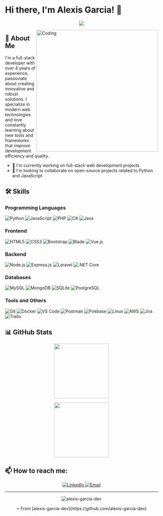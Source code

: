 # Hi there, I'm Alexis Garcia! 👋

<p align="center">
  <img src="https://readme-typing-svg.herokuapp.com/?lines=Full-stack+Developer;4%2B+years+of+coding+experience;Always+learning+new+things&font=Fira%20Code&center=true&width=440&height=45&color=f75c7e&vCenter=true&size=22">
</p>

<img align="right" alt="Coding" width="400" src="https://media.giphy.com/media/qgQUggAC3Pfv687qPC/giphy.gif">

## 🚀 About Me
I'm a full-stack developer with over 4 years of experience, passionate about creating innovative and robust solutions. I specialize in modern web technologies and love constantly learning about new tools and frameworks that improve development efficiency and quality.

- 🔭 I'm currently working on full-stack web development projects
- 👯 I'm looking to collaborate on open-source projects related to Python and JavaScript

## 🛠 Skills

### Programming Languages
![Python](https://img.shields.io/badge/-Python-3776AB?style=for-the-badge&logo=python&logoColor=white)
![JavaScript](https://img.shields.io/badge/-JavaScript-F7DF1E?style=for-the-badge&logo=javascript&logoColor=black)
![PHP](https://img.shields.io/badge/-PHP-777BB4?style=for-the-badge&logo=php&logoColor=white)
![C#](https://img.shields.io/badge/-C%23-239120?style=for-the-badge&logo=c-sharp&logoColor=white)
![Java](https://img.shields.io/badge/-Java-007396?style=for-the-badge&logo=java&logoColor=white)

### Frontend
![HTML5](https://img.shields.io/badge/-HTML5-E34F26?style=for-the-badge&logo=html5&logoColor=white)
![CSS3](https://img.shields.io/badge/-CSS3-1572B6?style=for-the-badge&logo=css3&logoColor=white)
![Bootstrap](https://img.shields.io/badge/-Bootstrap-7952B3?style=for-the-badge&logo=bootstrap&logoColor=white)
![Blade](https://img.shields.io/badge/-Blade-FF2D20?style=for-the-badge&logo=laravel&logoColor=white)
![Vue.js](https://img.shields.io/badge/-Vue.js-4FC08D?style=for-the-badge&logo=vue.js&logoColor=white)

### Backend
![Node.js](https://img.shields.io/badge/-Node.js-339933?style=for-the-badge&logo=node.js&logoColor=white)
![Express.js](https://img.shields.io/badge/-Express.js-000000?style=for-the-badge&logo=express&logoColor=white)
![Laravel](https://img.shields.io/badge/-Laravel-FF2D20?style=for-the-badge&logo=laravel&logoColor=white)
![.NET Core](https://img.shields.io/badge/-.NET%20Core-512BD4?style=for-the-badge&logo=.net&logoColor=white)

### Databases
![MySQL](https://img.shields.io/badge/-MySQL-4479A1?style=for-the-badge&logo=mysql&logoColor=white)
![MongoDB](https://img.shields.io/badge/-MongoDB-47A248?style=for-the-badge&logo=mongodb&logoColor=white)
![SQLite](https://img.shields.io/badge/-SQLite-003B57?style=for-the-badge&logo=sqlite&logoColor=white)
![PostgreSQL](https://img.shields.io/badge/-PostgreSQL-336791?style=for-the-badge&logo=postgresql&logoColor=white)

### Tools and Others
![Git](https://img.shields.io/badge/-Git-F05032?style=for-the-badge&logo=git&logoColor=white)
![Docker](https://img.shields.io/badge/-Docker-2496ED?style=for-the-badge&logo=docker&logoColor=white)
![VS Code](https://img.shields.io/badge/-VS%20Code-007ACC?style=for-the-badge&logo=visual-studio-code&logoColor=white)
![Postman](https://img.shields.io/badge/-Postman-FF6C37?style=for-the-badge&logo=postman&logoColor=white)
![Firebase](https://img.shields.io/badge/-Firebase-FFCA28?style=for-the-badge&logo=firebase&logoColor=white)
![Linux](https://img.shields.io/badge/-Linux-FCC624?style=for-the-badge&logo=linux&logoColor=black)
![AWS](https://img.shields.io/badge/-AWS-232F3E?style=for-the-badge&logo=amazon-aws&logoColor=white)
![Jira](https://img.shields.io/badge/-Jira-0052CC?style=for-the-badge&logo=jira&logoColor=white)
![Trello](https://img.shields.io/badge/-Trello-0079BF?style=for-the-badge&logo=trello&logoColor=white)

## 📊 GitHub Stats

<p align="center">
   <img height="180em" src="https://github-readme-stats-eight-theta.vercel.app/api?username=alexis-garcia-dev&show_icons=true&theme=radical&include_all_commits=true&count_private=true"/>
</p>

<p align="center">
  <img height="180em" src="https://github-readme-stats-eight-theta.vercel.app/api/top-langs/?username=alexis-garcia-dev&layout=compact&langs_count=8&theme=radical"/>
</p>

## 📫 How to reach me:

<p align="center">
  <a href="https://www.linkedin.com/in/alexis-garcia-444639150/">
    <img src="https://img.shields.io/badge/-LinkedIn-0077B5?style=for-the-badge&logo=linkedin&logoColor=white" alt="LinkedIn" />
  </a>
  <a href="mailto:alexis.garcia170698@gmail.com">
    <img src="https://img.shields.io/badge/-Email-D14836?style=for-the-badge&logo=gmail&logoColor=white" alt="Email" />
  </a>
</p>

---

<p align="center">
  <img src="https://komarev.com/ghpvc/?username=alexis-garcia-dev&label=Profile%20views&color=0e75b6&style=flat" alt="alexis-garcia-dev" />
</p>

<p align="center">
  ⭐️ From [alexis-garcia-dev](https://github.com/alexis-garcia-dev)
</p>
